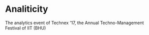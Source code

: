 # Analiticity
The analytics event of Technex '17, the Annual Techno-Management Festival of IIT (BHU)
